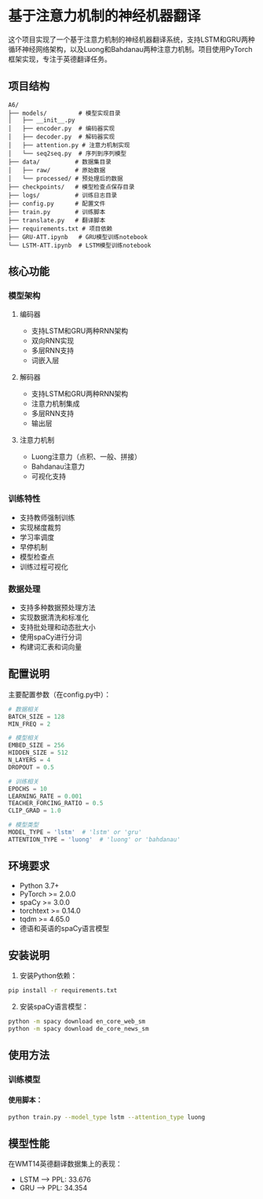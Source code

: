 # 基于注意力机制的神经机器翻译

这个项目实现了一个基于注意力机制的神经机器翻译系统，支持LSTM和GRU两种循环神经网络架构，以及Luong和Bahdanau两种注意力机制。项目使用PyTorch框架实现，专注于英德翻译任务。

## 项目结构

```
A6/
├── models/         # 模型实现目录
│   ├── __init__.py
│   ├── encoder.py  # 编码器实现
│   ├── decoder.py  # 解码器实现
│   ├── attention.py # 注意力机制实现
│   └── seq2seq.py  # 序列到序列模型
├── data/          # 数据集目录
│   ├── raw/       # 原始数据
│   └── processed/ # 预处理后的数据
├── checkpoints/   # 模型检查点保存目录
├── logs/          # 训练日志目录
├── config.py      # 配置文件
├── train.py       # 训练脚本
├── translate.py   # 翻译脚本
├── requirements.txt # 项目依赖
├── GRU-ATT.ipynb   # GRU模型训练notebook
└── LSTM-ATT.ipynb  # LSTM模型训练notebook
```

## 核心功能

### 模型架构
1. 编码器
   - 支持LSTM和GRU两种RNN架构
   - 双向RNN实现
   - 多层RNN支持
   - 词嵌入层

2. 解码器
   - 支持LSTM和GRU两种RNN架构
   - 注意力机制集成
   - 多层RNN支持
   - 输出层

3. 注意力机制
   - Luong注意力（点积、一般、拼接）
   - Bahdanau注意力
   - 可视化支持

### 训练特性
- 支持教师强制训练
- 实现梯度裁剪
- 学习率调度
- 早停机制
- 模型检查点
- 训练过程可视化

### 数据处理
- 支持多种数据预处理方法
- 实现数据清洗和标准化
- 支持批处理和动态批大小
- 使用spaCy进行分词
- 构建词汇表和词向量

## 配置说明

主要配置参数（在config.py中）：

```python
# 数据相关
BATCH_SIZE = 128
MIN_FREQ = 2

# 模型相关
EMBED_SIZE = 256
HIDDEN_SIZE = 512
N_LAYERS = 4
DROPOUT = 0.5

# 训练相关
EPOCHS = 10
LEARNING_RATE = 0.001
TEACHER_FORCING_RATIO = 0.5
CLIP_GRAD = 1.0

# 模型类型
MODEL_TYPE = 'lstm'  # 'lstm' or 'gru'
ATTENTION_TYPE = 'luong'  # 'luong' or 'bahdanau'
```

## 环境要求

- Python 3.7+
- PyTorch >= 2.0.0
- spaCy >= 3.0.0
- torchtext >= 0.14.0
- tqdm >= 4.65.0
- 德语和英语的spaCy语言模型

## 安装说明

1. 安装Python依赖：
```bash
pip install -r requirements.txt
```

2. 安装spaCy语言模型：
```bash
python -m spacy download en_core_web_sm
python -m spacy download de_core_news_sm
```

## 使用方法

### 训练模型

#### 使用脚本：
```bash
python train.py --model_type lstm --attention_type luong
```

## 模型性能

在WMT14英德翻译数据集上的表现：
- LSTM --> PPL: 33.676
- GRU  --> PPL: 34.354